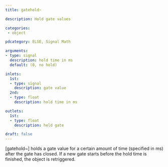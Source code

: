 ```yaml
---
title: gatehold~

description: Hold gate values

categories:
 - object

pdcategory: ELSE, Signal Math

arguments:
- type: signal
  description: hold time in ms
  default: (0, no hold)

inlets:
  1st:
  - type: signal
    description: gate value
  2nd:
  - type: float
    description: hold time in ms

outlets:
  1st:
  - type: float
    description: held gate

draft: false
---
```

[gatehold~] holds a gate value for a certain amount of time (specified in ms) after the gate has closed. If a new gate starts before the hold time is finished, the object is retriggered.
